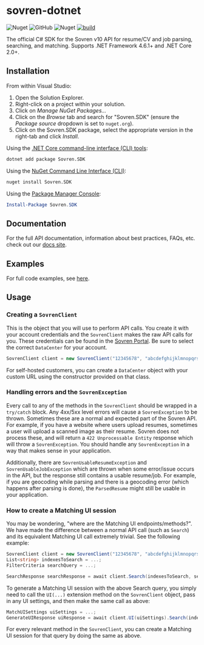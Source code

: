 # sovren-dotnet
![Nuget](https://img.shields.io/nuget/dt/Sovren.SDK?color=0575aa)
![GitHub](https://img.shields.io/github/license/sovren/sovren-dotnet?color=0575aa)
![Nuget](https://img.shields.io/nuget/v/Sovren.SDK?color=0575aa)
[![build](https://github.com/sovren/sovren-dotnet/actions/workflows/build.yml/badge.svg)](https://github.com/sovren/sovren-dotnet/actions/workflows/build.yml)

The official C# SDK for the Sovren v10 API for resume/CV and job parsing, searching, and matching. Supports .NET Framework 4.6.1+ and .NET Core 2.0+.

## Installation

From within Visual Studio:

1. Open the Solution Explorer.
2. Right-click on a project within your solution.
3. Click on *Manage NuGet Packages...*
4. Click on the *Browse* tab and search for "Sovren.SDK" (ensure the *Package source* dropdown is set to `nuget.org`).
5. Click on the Sovren.SDK package, select the appropriate version in the right-tab and click *Install*.

Using the [.NET Core command-line interface (CLI) tools][dotnet-core-cli-tools]:

```sh
dotnet add package Sovren.SDK
```

Using the [NuGet Command Line Interface (CLI)][nuget-cli]:

```sh
nuget install Sovren.SDK
```

Using the [Package Manager Console][package-manager-console]:

```powershell
Install-Package Sovren.SDK
```

## Documentation
For the full API documentation, information about best practices, FAQs, etc. check out our [docs site][api-docs].

## Examples
For full code examples, see [here][examples].

## Usage

### Creating a `SovrenClient`
This is the object that you will use to perform API calls. You create it with your account credentials and the `SovrenClient` makes the raw API calls for you. These credentials can be found in the [Sovren Portal][portal]. Be sure to select the correct `DataCenter` for your account.
```c#
SovrenClient client = new SovrenClient("12345678", "abcdefghijklmnopqrstuvwxyz", DataCenter.US);
```

For self-hosted customers, you can create a `DataCenter` object with your custom URL using the constructor provided on that class.

### Handling errors and the `SovrenException`
Every call to any of the methods in the `SovrenClient` should be wrapped in a `try/catch` block. Any 4xx/5xx level errors will cause a `SovrenException` to be thrown. Sometimes these are a normal and expected part of the Sovren API. For example, if you have a website where users upload resumes, sometimes a user will upload a scanned image as their resume. Sovren does not process these, and will return a `422 Unprocessable Entity` response which will throw a `SovrenException`. You should handle any `SovrenException` in a way that makes sense in your application.

Additionally, there are `SovrenUsableResumeException` and `SovrenUsableJobException` which are thrown when some error/issue occurs in the API, but the response still contains a usable resume/job. For example, if you are geocoding while parsing and there is a geocoding error (which happens after parsing is done), the `ParsedResume` might still be usable in your application.

### How to create a Matching UI session
You may be wondering, "where are the Matching UI endpoints/methods?". We have made the difference between a normal API call (such as `Search`) and its equivalent Matching UI call extremely trivial. See the following example:

```c#
SovrenClient client = new SovrenClient("12345678", "abcdefghijklmnopqrstuvwxyz", DataCenter.US);
List<string> indexesToSearch = ...;
FilterCriteria searchQuery = ...;

SearchResponse searchResponse = await client.Search(indexesToSearch, searchQuery);
```
To generate a Matching UI session with the above Search query, you simply need to call the `UI(...)` extension method on the `SovrenClient` object, pass in any UI settings, and then make the same call as above:
```c#
MatchUISettings uiSettings = ...;
GenerateUIResponse uiResponse = await client.UI(uiSettings).Search(indexesToSearch, searchQuery);
```
For every relevant method in the `SovrenClient`, you can create a Matching UI session for that query by doing the same as above.

[examples]: https://github.com/sovren/sovren-dotnet/tree/master/examples
[portal]: https://portal.sovren.com
[api-docs]: https://sovren.com/technical-specs/latest/rest-api/overview/
[dotnet-core-cli-tools]: https://docs.microsoft.com/en-us/dotnet/core/tools/
[nuget-cli]: https://docs.microsoft.com/en-us/nuget/tools/nuget-exe-cli-reference
[package-manager-console]: https://docs.microsoft.com/en-us/nuget/tools/package-manager-console